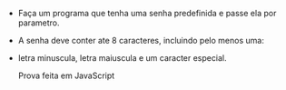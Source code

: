 - Faça um programa que tenha uma senha predefinida e passe ela por parametro.
- A senha deve conter ate 8 caracteres, incluindo pelo menos uma:
- letra minuscula, letra maiuscula e um caracter especial.

  Prova feita em JavaScript
